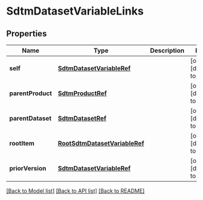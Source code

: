 # SdtmDatasetVariableLinks

## Properties
Name | Type | Description | Notes
------------ | ------------- | ------------- | -------------
**self** | [**SdtmDatasetVariableRef**](SdtmDatasetVariableRef.md) |  | [optional] [default to null]
**parentProduct** | [**SdtmProductRef**](SdtmProductRef.md) |  | [optional] [default to null]
**parentDataset** | [**SdtmDatasetRef**](SdtmDatasetRef.md) |  | [optional] [default to null]
**rootItem** | [**RootSdtmDatasetVariableRef**](RootSdtmDatasetVariableRef.md) |  | [optional] [default to null]
**priorVersion** | [**SdtmDatasetVariableRef**](SdtmDatasetVariableRef.md) |  | [optional] [default to null]

[[Back to Model list]](../README.md#documentation-for-models) [[Back to API list]](../README.md#documentation-for-api-endpoints) [[Back to README]](../README.md)


